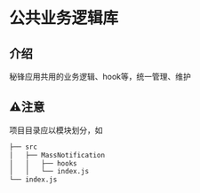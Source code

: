 # 公共业务逻辑库

## 介绍

秘锋应用共用的业务逻辑、hook等，统一管理、维护

## ⚠️注意

项目目录应以模块划分，如

```bash
├── src
│   ├── MassNotification
│   │   ├── hooks
│   │   └── index.js
└── index.js

```
